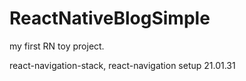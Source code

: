 # ReactNativeBlogSimple
my first RN toy project.

react-navigation-stack, react-navigation setup 21.01.31
